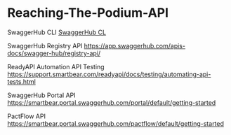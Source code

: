# Reaching-The-Podium-API

SwaggerHub CLI
[SwaggerHub CL](https://github.com/SmartBear/swaggerhub-cli)

SwaggerHub Registry API
https://app.swaggerhub.com/apis-docs/swagger-hub/registry-api/

ReadyAPI Automation API Testing
https://support.smartbear.com/readyapi/docs/testing/automating-api-tests.html

SwaggerHub Portal API
https://smartbear.portal.swaggerhub.com/portal/default/getting-started

PactFlow API
https://smartbear.portal.swaggerhub.com/pactflow/default/getting-started
